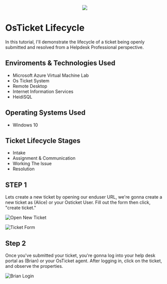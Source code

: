 <p align= "center">
<img src= "https://imgur.com/r4klOFm.png"/>
</p>

<h1>OsTicket Lifecycle </h1>
In this tutorial, I'll demonstrate the lifecycle of a ticket being openly submitted and resolved from a Helpdesk Professional perspective.

<h2>Enviroments & Technologies Used</h2>

  - Microsoft Azure Virtual Machine Lab
  - Os Ticket System
  - Remote Desktop
  - Internet Information Services
  - HeidiSQL

<h2>Operating Systems Used</h2>

  - Windows 10

<h2>Ticket Lifecycle Stages</h2>

- Intake
- Assignment & Communication
- Working The Issue
- Resolution

<h2>STEP 1</h2>

Lets create a new ticket by opening our enduser URL, we're gonna create a new ticket as (Alice) or your Osticket User. Fill out the form then click, "create ticket."

<p align= "center">
  
  ![Open New Ticket](https://github.com/user-attachments/assets/8f56ffe8-fd12-4f56-8b8e-f2c65d9a60b2)
  
  ![Ticket Form](https://github.com/user-attachments/assets/064f57ba-178b-43f1-a72b-51e0e4133a1c)

  

</p>

<h2>Step 2</h2>

Once you've submitted your ticket, you're gonna log into your help desk portal as (Brian) or your OsTicket agent. After logging in, click on the ticket, and observe the properties.

<p align= "center">

  ![Brian Login](https://github.com/user-attachments/assets/13881a0d-7e43-43a8-a9a3-632c5f67db57)

 

  

